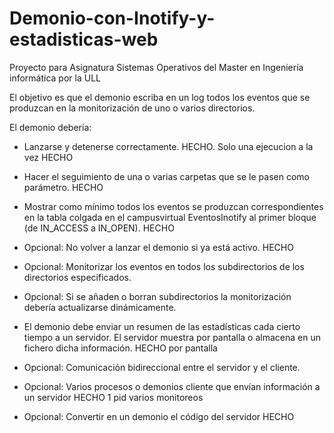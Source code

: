 # Demonio-con-Inotify-y-estadisticas-web

Proyecto para Asignatura Sistemas Operativos del Master en Ingeniería informática por la ULL


El objetivo es que el demonio escriba en un log todos los eventos que se produzcan en la monitorización de uno o varios directorios.

El demonio debería:

* Lanzarse y detenerse correctamente. HECHO. Solo una ejecucion a la vez HECHO

* Hacer el seguimiento de una o varias carpetas que se le pasen como parámetro. HECHO

* Mostrar como mínimo todos los eventos se produzcan correspondientes en la tabla colgada en el campusvirtual EventosInotify al primer bloque (de IN_ACCESS a IN_OPEN). HECHO

* Opcional: No volver a lanzar el demonio si ya está activo. HECHO
* Opcional: Monitorizar los eventos en todos los subdirectorios de los directorios especificados.
* Opcional: Si se añaden o borran subdirectorios la monitorización debería actualizarse dinámicamente. 

* El demonio debe enviar un resumen de las estadísticas cada cierto tiempo a un servidor. El servidor muestra por pantalla o almacena en un fichero dicha información. HECHO por pantalla

* Opcional: Comunicación bidireccional entre el servidor y el cliente.
* Opcional: Varios procesos o demonios cliente que envían información a un servidor HECHO 1 pid varios monitoreos
* Opcional: Convertir en un demonio el código del servidor  HECHO
